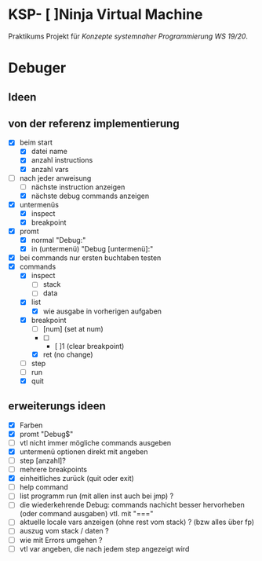 # KSP- [  ]Ninja Virtual Machine

Praktikums Projekt für *Konzepte systemnaher Programmierung WS 19/20*.

# Debuger

## Ideen

## von der referenz implementierung

- [x] beim start
  - [x] datei name
  - [x] anzahl instructions
  - [x] anzahl vars
- [ ] nach jeder anweisung
  - [ ] nächste instruction anzeigen
  - [x] nächste debug commands anzeigen
- [x] untermenüs
  - [x] inspect
  - [x] breakpoint
- [x] promt
  - [x] normal "Debug:"
  - [x] in (untermenü)  "Debug [untermenü]:"
- [x] bei commands nur ersten buchtaben testen
- [x] commands
  - [x] inspect
    - [ ] stack
    - [ ] data
  - [x] list
    - [x] wie ausgabe in vorherigen aufgaben
  - [x] breakpoint
    - [ ] [num] (set at num)
    - [ ] - [ ]1 (clear breakpoint)
    - [x] ret (no change)
  - [ ] step
  - [ ] run
  - [x] quit

## erweiterungs ideen

- [x] Farben
- [x] promt "Debug$"
- [ ] vtl nicht immer mögliche commands ausgeben
- [x] untermenü optionen direkt mit angeben
- [ ] step [anzahl]?
- [ ] mehrere breakpoints
- [x] einheitliches zurück (quit oder exit)
- [ ] help command
- [ ] list programm run (mit allen inst auch bei jmp) ?
- [ ] die wiederkehrende Debug: commands nachicht besser hervorheben (oder command ausgaben) vtl. mit "==="
- [ ] aktuelle locale vars anzeigen (ohne rest vom stack) ? (bzw alles über fp)
- [ ] auszug vom stack / daten ?
- [ ] wie mit Errors umgehen ? 
- [ ] vtl var angeben, die nach jedem step angezeigt wird